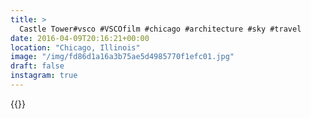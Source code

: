 ```yaml
---
title: >
  Castle Tower#vsco #VSCOfilm #chicago #architecture #sky #travel
date: 2016-04-09T20:16:21+00:00
location: "Chicago, Illinois"
image: "/img/fd86d1a16a3b75ae5d4985770f1efc01.jpg"
draft: false
instagram: true
---
```


{{<photo src="/img/fd86d1a16a3b75ae5d4985770f1efc01.jpg">}}
